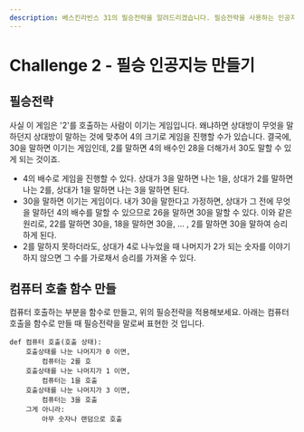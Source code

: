 ```yaml
---
description: 베스킨라빈스 31의 필승전략을 알려드리겠습니다. 필승전략을 사용하는 인공지능 컴퓨터를 만들어보세요.
---
```


# Challenge 2 - 필승 인공지능 만들기

## 필승전략

사실 이 게임은 '2'를 호출하는 사람이 이기는 게임입니다. 왜냐하면 상대방이 무엇을 말하던지 상대방이 말하는 것에 맞추어 4의 크기로 게임을 진행할 수가 있습니다. 결국에, 30을 말하면 이기는 게임인데, 2를 말하면 4의 배수인 28을 더해가서 30도 말할 수 있게 되는 것이죠.

* 4의 배수로 게임을 진행할 수 있다. 상대가 3을 말하면 나는 1을, 상대가 2를 말하면 나는 2를, 상대가 1을 말하면 나는 3을 말하면 된다.
* 30을 말하면 이기는 게임이다. 내가 30을 말한다고 가정하면, 상대가 그 전에 무엇을 말하던 4의 배수를 말할 수 있으므로 26을 말하면 30을 말할 수 있다. 이와 같은 원리로, 22를 말하면 30을, 18을 말하면 30을, ... , 2를 말하면 30을 말하여 승리하게 된다.
* 2를 말하지 못하더라도, 상대가 4로 나누었을 때 나머지가 2가 되는 숫자를 이야기하지 않으면 그 수를 가로채서 승리를 가져올 수 있다.

## 컴퓨터 호출 함수 만들

컴퓨터 호출하는 부분을 함수로 만들고, 위의 필승전략을 적용해보세요. 아래는 컴퓨터 호출을 함수로 만들 때 필승전략을 말로써 표현한 것 입니다.

```text
def 컴퓨터 호출(호출 상태):
    호출상태를 나눈 나머지가 0 이면,
        컴퓨터는 2를 호
    호출상태를 나눈 나머지가 1 이면,
        컴퓨터는 1을 호출 
    호출상태를 나눈 나머지가 3 이면,
        컴퓨터는 3을 호출 
    그게 아니라:
        아무 숫자나 랜덤으로 호출 
```

